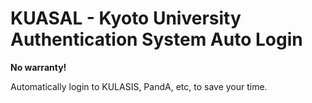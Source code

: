 # KUASAL - Kyoto University Authentication System Auto Login

**No warranty!**

Automatically login to KULASIS, PandA, etc, to save your time.

